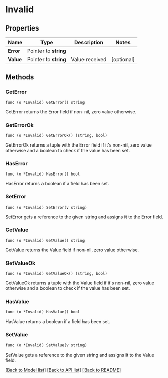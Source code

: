 # Invalid

## Properties

Name | Type | Description | Notes
------------ | ------------- | ------------- | -------------
**Error** | Pointer to **string** |  | 
**Value** | Pointer to **string** | Value received | [optional] 

## Methods

### GetError

`func (o *Invalid) GetError() string`

GetError returns the Error field if non-nil, zero value otherwise.

### GetErrorOk

`func (o *Invalid) GetErrorOk() (string, bool)`

GetErrorOk returns a tuple with the Error field if it's non-nil, zero value otherwise
and a boolean to check if the value has been set.

### HasError

`func (o *Invalid) HasError() bool`

HasError returns a boolean if a field has been set.

### SetError

`func (o *Invalid) SetError(v string)`

SetError gets a reference to the given string and assigns it to the Error field.

### GetValue

`func (o *Invalid) GetValue() string`

GetValue returns the Value field if non-nil, zero value otherwise.

### GetValueOk

`func (o *Invalid) GetValueOk() (string, bool)`

GetValueOk returns a tuple with the Value field if it's non-nil, zero value otherwise
and a boolean to check if the value has been set.

### HasValue

`func (o *Invalid) HasValue() bool`

HasValue returns a boolean if a field has been set.

### SetValue

`func (o *Invalid) SetValue(v string)`

SetValue gets a reference to the given string and assigns it to the Value field.


[[Back to Model list]](../README.md#documentation-for-models) [[Back to API list]](../README.md#documentation-for-api-endpoints) [[Back to README]](../README.md)


